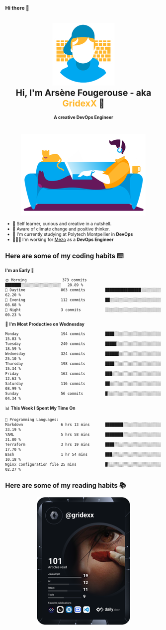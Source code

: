 ### Hi there 👋

<!--
**GridexX/gridexx** is a ✨ _special_ ✨ repository because its `README.md` (this file) appears on your GitHub profile.

Here are some ideas to get you started:

- 🔭 I’m currently working on ...
- 🌱 I’m currently learning ...
- 👯 I’m looking to collaborate on ...
- 🤔 I’m looking for help with ...
- 💬 Ask me about ...
- 📫 How to reach me: ...
- 😄 Pronouns: ...
- ⚡ Fun fact: ...
-->


<!-- Header -->
<h1 align="center">
  <img src="./images/user_profile.png" width="200">
  <br>
  Hi, I'm Arsène Fougerouse - aka <span style="color:#ffb72e">GridexX</span> 👋
</h1>


<p align="center">
  <b>A creative DevOps Engineer </b>
</p>
<br/>
<p align="center">
  <img src="./images/man_couch.png" width="400">
</p>

- 🎨 Self learner, curious and creative in a nutshell. 
- 🌱 Aware of climate change and positive thinker.
- 📕 I'm currently studying at Polytech Montpellier in **DevOps**
- 👨🏻‍💻 I'm working for [Mezo](https://meso-lr.umontpellier.fr/) as a **DevOps Engineer**


## Here are some of my coding habits ⌨️

<!-- Add a section about tech and Ops stack
  Like this one : https://github.com/Xanthus58#-tech-stack
-->
<!--START_SECTION:waka-->
**I'm an Early 🐤** 

```text
🌞 Morning                373 commits         ███████░░░░░░░░░░░░░░░░░░   28.89 % 
🌆 Daytime                803 commits         ████████████████░░░░░░░░░   62.20 % 
🌃 Evening                112 commits         ██░░░░░░░░░░░░░░░░░░░░░░░   08.68 % 
🌙 Night                  3 commits           ░░░░░░░░░░░░░░░░░░░░░░░░░   00.23 % 
```
📅 **I'm Most Productive on Wednesday** 

```text
Monday                   194 commits         ████░░░░░░░░░░░░░░░░░░░░░   15.03 % 
Tuesday                  240 commits         █████░░░░░░░░░░░░░░░░░░░░   18.59 % 
Wednesday                324 commits         ██████░░░░░░░░░░░░░░░░░░░   25.10 % 
Thursday                 198 commits         ████░░░░░░░░░░░░░░░░░░░░░   15.34 % 
Friday                   163 commits         ███░░░░░░░░░░░░░░░░░░░░░░   12.63 % 
Saturday                 116 commits         ██░░░░░░░░░░░░░░░░░░░░░░░   08.99 % 
Sunday                   56 commits          █░░░░░░░░░░░░░░░░░░░░░░░░   04.34 % 
```


📊 **This Week I Spent My Time On** 

```text
💬 Programming Languages: 
Markdown                 6 hrs 13 mins       ████████░░░░░░░░░░░░░░░░░   33.19 % 
YAML                     5 hrs 58 mins       ████████░░░░░░░░░░░░░░░░░   31.80 % 
Terraform                3 hrs 19 mins       ████░░░░░░░░░░░░░░░░░░░░░   17.70 % 
Bash                     1 hr 54 mins        ███░░░░░░░░░░░░░░░░░░░░░░   10.18 % 
Nginx configuration file 25 mins             █░░░░░░░░░░░░░░░░░░░░░░░░   02.27 % 
```


<!--END_SECTION:waka-->

## Here are some of my reading habits 📚
<div  align="center">
  <img src="./images/devcard.svg" width="300">
</div>
